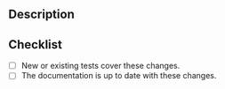 ## Description
<!-- Provide a standalone description of changes in this PR. -->
<!-- Reference any issues closed by this PR with "closes #1234". -->
<!-- Note: The pull request title will be included in the CHANGELOG. -->

## Checklist
<!-- TODO: - [ ] I am familiar with the [Contributing Guidelines](). -->
- [ ] New or existing tests cover these changes.
- [ ] The documentation is up to date with these changes.